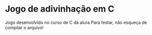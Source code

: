# Jogo de adivinhação em C
Jogo desenvolvido no curso de C da alura
Para testar, não esqueça de compilar o arquivo!
